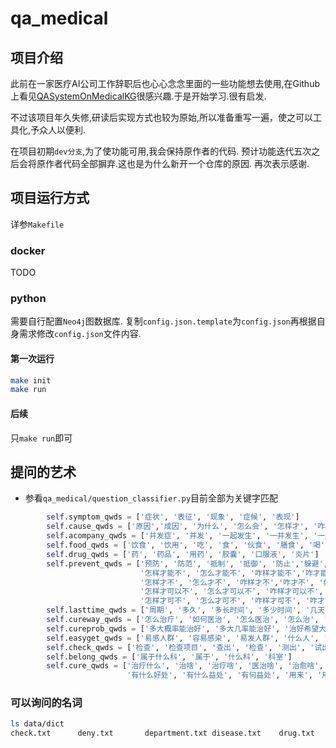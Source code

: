 # qa_medical

## 项目介绍
此前在一家医疗AI公司工作辞职后也心心念念里面的一些功能想去使用,在Github上看见[QASystemOnMedicalKG](https://github.com/liuhuanyong/QASystemOnMedicalKG)很感兴趣.于是开始学习.很有启发.

不过该项目年久失修,研读后实现方式也较为原始,所以准备重写一遍，使之可以工具化,予众人以便利.

在项目初期`dev分支`,为了使功能可用,我会保持原作者的代码. 预计功能迭代五次之后会将原作者代码全部摒弃.这也是为什么新开一个仓库的原因.
再次表示感谢.

## 项目运行方式
详参`Makefile`

### docker
TODO
### python
需要自行配置`Neo4j`图数据库.
复制`config.json.template`为`config.json`再根据自身需求修改`config.json`文件内容.
#### 第一次运行
```bash
make init
make run
```
#### 后续
只`make run`即可

## 提问的艺术
- 参看`qa_medical/question_classifier.py`目前全部为关键字匹配
```py
        self.symptom_qwds = ['症状', '表征', '现象', '症候', '表现']
        self.cause_qwds = ['原因','成因', '为什么', '怎么会', '怎样才', '咋样才', '怎样会', '如何会', '为啥', '为何', '如何才会', '怎么才会', '会导致', '会造成']
        self.acompany_qwds = ['并发症', '并发', '一起发生', '一并发生', '一起出现', '一并出现', '一同发生', '一同出现', '伴随发生', '伴随', '共现']
        self.food_qwds = ['饮食', '饮用', '吃', '食', '伙食', '膳食', '喝', '菜' ,'忌口', '补品', '保健品', '食谱', '菜谱', '食用', '食物','补品']
        self.drug_qwds = ['药', '药品', '用药', '胶囊', '口服液', '炎片']
        self.prevent_qwds = ['预防', '防范', '抵制', '抵御', '防止','躲避','逃避','避开','免得','逃开','避开','避掉','躲开','躲掉','绕开',
                             '怎样才能不', '怎么才能不', '咋样才能不','咋才能不', '如何才能不',
                             '怎样才不', '怎么才不', '咋样才不','咋才不', '如何才不',
                             '怎样才可以不', '怎么才可以不', '咋样才可以不', '咋才可以不', '如何可以不',
                             '怎样才可不', '怎么才可不', '咋样才可不', '咋才可不', '如何可不']
        self.lasttime_qwds = ['周期', '多久', '多长时间', '多少时间', '几天', '几年', '多少天', '多少小时', '几个小时', '多少年']
        self.cureway_qwds = ['怎么治疗', '如何医治', '怎么医治', '怎么治', '怎么医', '如何治', '医治方式', '疗法', '咋治', '怎么办', '咋办', '咋治']
        self.cureprob_qwds = ['多大概率能治好', '多大几率能治好', '治好希望大么', '几率', '几成', '比例', '可能性', '能治', '可治', '可以治', '可以医']
        self.easyget_qwds = ['易感人群', '容易感染', '易发人群', '什么人', '哪些人', '感染', '染上', '得上']
        self.check_qwds = ['检查', '检查项目', '查出', '检查', '测出', '试出']
        self.belong_qwds = ['属于什么科', '属于', '什么科', '科室']
        self.cure_qwds = ['治疗什么', '治啥', '治疗啥', '医治啥', '治愈啥', '主治啥', '主治什么', '有什么用', '有何用', '用处', '用途',
                          '有什么好处', '有什么益处', '有何益处', '用来', '用来做啥', '用来作甚', '需要', '要']
```
### 可以询问的名词
```bash
ls data/dict
check.txt      deny.txt       department.txt disease.txt    drug.txt       food.txt       producer.txt   symptom.txt
```